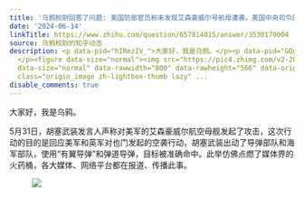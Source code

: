 ```yaml
---
title: '乌鸦校尉回答了问题: 美国防部官员称未发现艾森豪威尔号航母遭袭，美国中央司令部称摧毁胡塞武装多架无人机，具体情况如何？'
date: '2024-06-14'
linkTitle: https://www.zhihu.com/question/657814015/answer/3530170004
source: 乌鸦校尉的知乎动态
description: <p data-pid="hIRezIV_">大家好，我是乌鸦。</p><p data-pid="GQg9L1iF">5月31日，胡塞武装发言人声称对美军的艾森豪威尔航空母舰发起了攻击，这次行动的目的是回应美军和英军对也门发起的空袭行动，胡塞武装出动了导弹部队和海军部队，使用“有翼导弹”和弹道导弹，目标被准确命中。此举仿佛点燃了媒体界的火药桶，各大媒体、网络平台都在报道、传播此事。
  </p><figure data-size="normal"><img src="https://pic4.zhimg.com/v2-202edfe49a6940915f57d54fcf8f69bf.jpg"
  data-size="normal" data-rawwidth="800" data-rawheight="566" data-original-token="v2-275229bd2b2a433e2d246646db93e412"
  class="origin_image zh-lightbox-thumb lazy" ...
disable_comments: true
---
```

<p data-pid="hIRezIV_">大家好，我是乌鸦。</p><p data-pid="GQg9L1iF">5月31日，胡塞武装发言人声称对美军的艾森豪威尔航空母舰发起了攻击，这次行动的目的是回应美军和英军对也门发起的空袭行动，胡塞武装出动了导弹部队和海军部队，使用“有翼导弹”和弹道导弹，目标被准确命中。此举仿佛点燃了媒体界的火药桶，各大媒体、网络平台都在报道、传播此事。 </p><figure data-size="normal"><img src="https://pic4.zhimg.com/v2-202edfe49a6940915f57d54fcf8f69bf.jpg" data-size="normal" data-rawwidth="800" data-rawheight="566" data-original-token="v2-275229bd2b2a433e2d246646db93e412" class="origin_image zh-lightbox-thumb lazy" ...